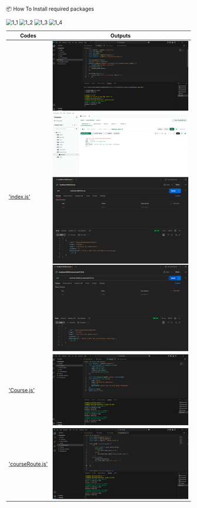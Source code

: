 📦 How To Install required packages

![1_1](https://github.com/user-attachments/assets/0ffcedd0-aecc-4d4a-9ccf-3618a04def76)
![1_2](https://github.com/user-attachments/assets/2fec21f0-91fa-4477-9a00-52c148141bbf)
![1_3](https://github.com/user-attachments/assets/8eea96f9-ba61-4663-a99e-283f779fb8b1)
![1_4](https://github.com/user-attachments/assets/69ba6a15-c19a-4ff3-8d85-43180e362cfd)


| Codes | Outputs|
|-------|--------|
|['index.js'](./Codes/index.js)|![01.png](./Outputs/01.png)![02.png](./Outputs/02.png)![03.png](./Outputs/03.png)![04.png](./Outputs/04.png)|
|['Course.js'](./Codes/Course.js)|![05.png](./Outputs/05.png)|
|['courseRoute.js'](./Codes/courseRoute.js)|![06.png](./Outputs/06.png)|
